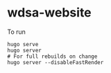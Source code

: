 # wdsa-website

To run 

```
hugo serve
hugo server
# For full rebuilds on change
hugo server --disableFastRender
```
